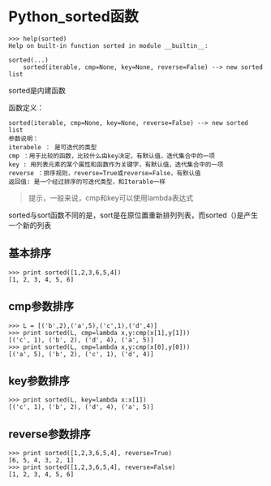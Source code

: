 # Python_sorted函数 #

	>>> help(sorted)
	Help on built-in function sorted in module __builtin__:
	
	sorted(...)
	    sorted(iterable, cmp=None, key=None, reverse=False) --> new sorted list

sorted是内建函数

函数定义：	

	sorted(iterable, cmp=None, key=None, reverse=False) --> new sorted list
	参数说明：
	iterabele ： 是可迭代的类型
	cmp ：用于比较的函数，比较什么由key决定，有默认值，迭代集合中的一项
	key : 用列表元素的某个属性和函数作为关键字，有默认值，迭代集合中的一项
	reverse ：排序规则，reverse=True或reverse=False，有默认值
	返回值: 是一个经过排序的可迭代类型，和Iterable一样

> 提示，一般来说，cmp和key可以使用lambda表达式

sorted与sort函数不同的是，sort是在原位置重新排列列表，而sorted（)是产生一个新的列表

## 基本排序 ##

	>>> print sorted([1,2,3,6,5,4])
	[1, 2, 3, 4, 5, 6]

## cmp参数排序 ##

	>>> L = [('b',2),('a',5),('c',1),('d',4)]
	>>> print sorted(L, cmp=lambda x,y:cmp(x[1],y[1]))
	[('c', 1), ('b', 2), ('d', 4), ('a', 5)]
	>>> print sorted(L, cmp=lambda x,y:cmp(x[0],y[0]))
	[('a', 5), ('b', 2), ('c', 1), ('d', 4)]

## key参数排序 ##
	
	>>> print sorted(L, key=lambda x:x[1])
	[('c', 1), ('b', 2), ('d', 4), ('a', 5)]

## reverse参数排序 ##

	>>> print sorted([1,2,3,6,5,4], reverse=True)
	[6, 5, 4, 3, 2, 1]
	>>> print sorted([1,2,3,6,5,4], reverse=False)
	[1, 2, 3, 4, 5, 6]

